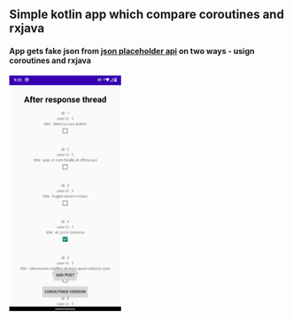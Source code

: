 ## Simple kotlin app which compare coroutines and rxjava

#### App gets fake json from [json placeholder api](https://jsonplaceholder.typicode.com) on two ways - usign coroutines and rxjava

<img src="scr.png" width="40%"/>